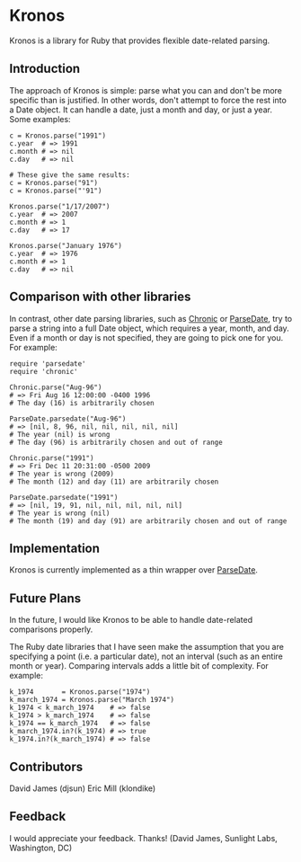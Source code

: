 # Kronos

Kronos is a library for Ruby that provides flexible date-related parsing. 

## Introduction

The approach of Kronos is simple: parse what you can and don't be more specific than is justified. In other words, don't attempt to force the rest into a Date object. It can handle a date, just a month and day, or just a year. Some examples:

    c = Kronos.parse("1991")
    c.year  # => 1991
    c.month # => nil
    c.day   # => nil

    # These give the same results:
    c = Kronos.parse("91")
    c = Kronos.parse("'91")
    
    Kronos.parse("1/17/2007")
    c.year  # => 2007
    c.month # => 1
    c.day   # => 17
    
    Kronos.parse("January 1976")
    c.year  # => 1976
    c.month # => 1
    c.day   # => nil

## Comparison with other libraries

In contrast, other date parsing libraries, such as [Chronic](http://github.com/mojombo/chronic) or [ParseDate](http://ruby-doc.org/stdlib/libdoc/parsedate/rdoc/index.html), try to parse a string into a full Date object, which requires a year, month, and day. Even if a month or day is not specified, they are going to pick one for you. For example:

    require 'parsedate'
    require 'chronic'

    Chronic.parse("Aug-96")
    # => Fri Aug 16 12:00:00 -0400 1996
    # The day (16) is arbitrarily chosen
    
    ParseDate.parsedate("Aug-96")
    # => [nil, 8, 96, nil, nil, nil, nil, nil]
    # The year (nil) is wrong
    # The day (96) is arbitrarily chosen and out of range
    
    Chronic.parse("1991")
    # => Fri Dec 11 20:31:00 -0500 2009
    # The year is wrong (2009)
    # The month (12) and day (11) are arbitrarily chosen
    
    ParseDate.parsedate("1991")
    # => [nil, 19, 91, nil, nil, nil, nil, nil]
    # The year is wrong (nil)
    # The month (19) and day (91) are arbitrarily chosen and out of range

## Implementation

Kronos is currently implemented as a thin wrapper over [ParseDate](http://ruby-doc.org/stdlib/libdoc/parsedate/rdoc/index.html).

## Future Plans

In the future, I would like Kronos to be able to handle date-related comparisons properly.

The Ruby date libraries that I have seen make the assumption that you are specifying a point (i.e. a particular date), not an interval (such as an entire month or year). Comparing intervals adds a little bit of complexity. For example:

    k_1974       = Kronos.parse("1974")
    k_march_1974 = Kronos.parse("March 1974")
    k_1974 < k_march_1974    # => false
	k_1974 > k_march_1974    # => false
	k_1974 == k_march_1974   # => false
	k_march_1974.in?(k_1974) # => true
	k_1974.in?(k_march_1974) # => false

## Contributors

David James (djsun)
Eric Mill (klondike)

## Feedback

I would appreciate your feedback. Thanks! (David James, Sunlight Labs, Washington, DC)
